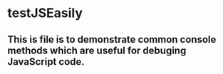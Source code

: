 # testJSEasily

## This is file is to demonstrate common console methods which are useful for debuging JavaScript code.
